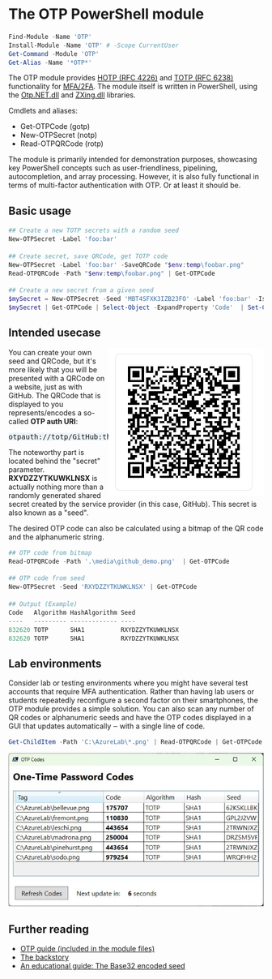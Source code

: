 # The OTP PowerShell module

```powershell
Find-Module -Name 'OTP' 
Install-Module -Name 'OTP' # -Scope CurrentUser	
Get-Command -Module 'OTP'
Get-Alias -Name '*OTP*' 
```

The OTP module provides [HOTP (RFC 4226)](https://www.ietf.org/rfc/rfc4226.txt) and [TOTP (RFC 6238)](https://www.ietf.org/rfc/rfc6328.txt)  functionality for [MFA/2FA](https://en.wikipedia.org/wiki/Multi-factor_authentication). The module itself is written in PowerShell, using the [Otp.NET.dll](https://www.nuget.org/packages/Otp.NET) and [ZXing.dll](https://github.com/micjahn/ZXing.Net/releases) libraries. 

Cmdlets and aliases: 
- Get-OTPCode (gotp)
- New-OTPSecret (notp)
- Read-OTPQRCode (rotp)

The module is primarily intended for demonstration purposes, showcasing key PowerShell concepts such as user-friendliness, pipelining, autocompletion, and array processing. However, it is also fully functional in terms of multi-factor authentication with OTP. Or at least it should be.

## Basic usage

```powershell
## Create a new TOTP secrets with a random seed
New-OTPSecret -Label 'foo:bar'  

## Create secret, save QRCode, get TOTP code
New-OTPSecret -Label 'foo:bar' -SaveQRCode "$env:temp\foobar.png"
Read-OTPQRCode -Path "$env:temp\foobar.png" | Get-OTPCode

## Create a new secret from a given seed
$mySecret = New-OTPSecret -Seed 'MBT4SFXK3IZB23FO' -Label 'foo:bar' -Issuer 'Contoso' -Tag 'Redmond'
$mySecret | Get-OTPCode | Select-Object -ExpandProperty 'Code'  | Set-Clipboard
```

## Intended usecase

<img align="right" src="media/github_demo.png">

You can create your own seed and QRCode, but it's more likely that you will be presented with a QRCode on a website, just as with GitHub. The QRCode that is displayed to you represents/encodes a so-called **OTP auth URI**:
<pre style="background-color:#edf5fa">
otpauth://totp/GitHub:thorstenbutz?secret=<b>RXYDZZYTKUWKLNSX</b>&issuer=GitHub
</pre>

<!-- 
<pre>otpauth://TYPE/LABEL?PARAMETERS</pre>
-->

The noteworthy part is located behind the "secret" parameter. **RXYDZZYTKUWKLNSX** is actually nothing more than a randomly generated shared secret created by the service provider (in this case, GitHub). This secret is also known as a "seed".

The desired OTP code can also be calculated using a bitmap of the QR code and the alphanumeric string.

```powershell
## OTP code from bitmap
Read-OTPQRCode -Path '.\media\github_demo.png'  | Get-OTPCode

## OTP code from seed
New-OTPSecret -Seed 'RXYDZZYTKUWKLNSX' | Get-OTPCode

## Output (Example)
Code   Algorithm HashAlgorithm Seed
----   --------- ------------- ----
832620 TOTP      SHA1          RXYDZZYTKUWKLNSX
832620 TOTP      SHA1          RXYDZZYTKUWKLNSX
```

## Lab environments

Consider lab or testing environments where you might have several test accounts that require MFA authentication. Rather than having lab users or students repeatedly reconfigure a second factor on their smartphones, the OTP module provides a simple solution. You can also scan any number of QR codes or alphanumeric seeds and have the OTP codes displayed in a GUI that updates automatically ‒ with a single line of code.

```powershell
Get-ChildItem -Path 'C:\AzureLab\*.png' | Read-OTPQRCode | Get-OTPCode -IncludePath -ShowUI
```
![The -ShowUI parameter](media/otp-showui.jpg)

## Further reading

- [OTP guide (included in the module files)](OTP/0.1.1/docs/OTP-Guide.md)
- [The backstory](backstory/backstory.md)
- [An educational guide: The Base32 encoded seed](educational/base32.md)
